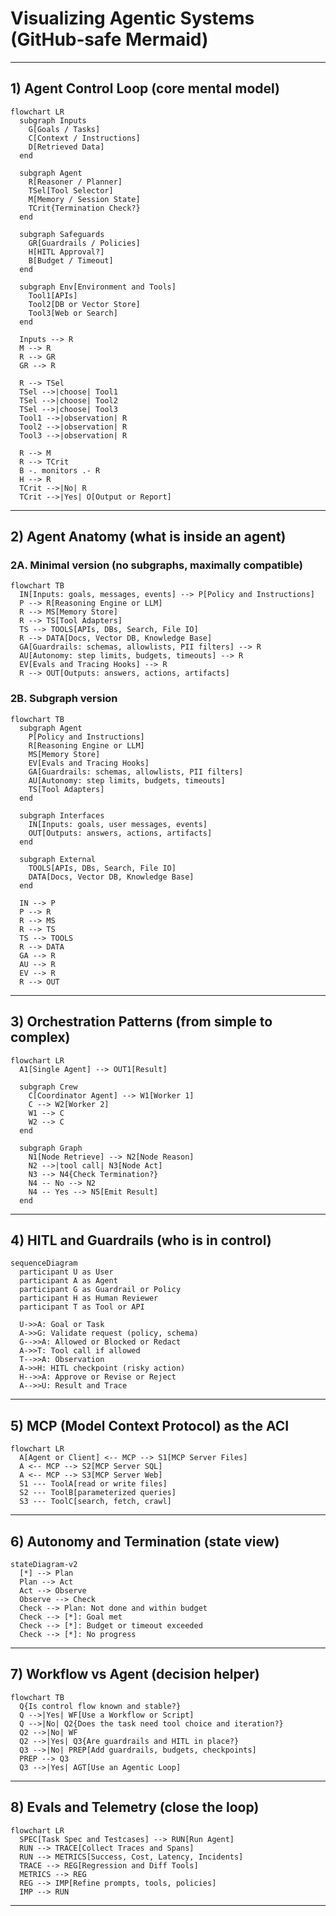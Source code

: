 # Visualizing Agentic Systems (GitHub‑safe Mermaid)


---

## 1) Agent Control Loop (core mental model)

```mermaid
flowchart LR
  subgraph Inputs
    G[Goals / Tasks]
    C[Context / Instructions]
    D[Retrieved Data]
  end

  subgraph Agent
    R[Reasoner / Planner]
    TSel[Tool Selector]
    M[Memory / Session State]
    TCrit{Termination Check?}
  end

  subgraph Safeguards
    GR[Guardrails / Policies]
    H[HITL Approval?]
    B[Budget / Timeout]
  end

  subgraph Env[Environment and Tools]
    Tool1[APIs]
    Tool2[DB or Vector Store]
    Tool3[Web or Search]
  end

  Inputs --> R
  M --> R
  R --> GR
  GR --> R

  R --> TSel
  TSel -->|choose| Tool1
  TSel -->|choose| Tool2
  TSel -->|choose| Tool3
  Tool1 -->|observation| R
  Tool2 -->|observation| R
  Tool3 -->|observation| R

  R --> M
  R --> TCrit
  B -. monitors .- R
  H --> R
  TCrit -->|No| R
  TCrit -->|Yes| O[Output or Report]
```

---

## 2) Agent Anatomy (what is inside an agent)

### 2A. Minimal version (no subgraphs, maximally compatible)

```mermaid
flowchart TB
  IN[Inputs: goals, messages, events] --> P[Policy and Instructions]
  P --> R[Reasoning Engine or LLM]
  R --> MS[Memory Store]
  R --> TS[Tool Adapters]
  TS --> TOOLS[APIs, DBs, Search, File IO]
  R --> DATA[Docs, Vector DB, Knowledge Base]
  GA[Guardrails: schemas, allowlists, PII filters] --> R
  AU[Autonomy: step limits, budgets, timeouts] --> R
  EV[Evals and Tracing Hooks] --> R
  R --> OUT[Outputs: answers, actions, artifacts]
```

### 2B. Subgraph version

```mermaid
flowchart TB
  subgraph Agent
    P[Policy and Instructions]
    R[Reasoning Engine or LLM]
    MS[Memory Store]
    EV[Evals and Tracing Hooks]
    GA[Guardrails: schemas, allowlists, PII filters]
    AU[Autonomy: step limits, budgets, timeouts]
    TS[Tool Adapters]
  end

  subgraph Interfaces
    IN[Inputs: goals, user messages, events]
    OUT[Outputs: answers, actions, artifacts]
  end

  subgraph External
    TOOLS[APIs, DBs, Search, File IO]
    DATA[Docs, Vector DB, Knowledge Base]
  end

  IN --> P
  P --> R
  R --> MS
  R --> TS
  TS --> TOOLS
  R --> DATA
  GA --> R
  AU --> R
  EV --> R
  R --> OUT
```

---

## 3) Orchestration Patterns (from simple to complex)

```mermaid
flowchart LR
  A1[Single Agent] --> OUT1[Result]

  subgraph Crew
    C[Coordinator Agent] --> W1[Worker 1]
    C --> W2[Worker 2]
    W1 --> C
    W2 --> C
  end

  subgraph Graph
    N1[Node Retrieve] --> N2[Node Reason]
    N2 -->|tool call| N3[Node Act]
    N3 --> N4{Check Termination?}
    N4 -- No --> N2
    N4 -- Yes --> N5[Emit Result]
  end
```

---

## 4) HITL and Guardrails (who is in control)

```mermaid
sequenceDiagram
  participant U as User
  participant A as Agent
  participant G as Guardrail or Policy
  participant H as Human Reviewer
  participant T as Tool or API

  U->>A: Goal or Task
  A->>G: Validate request (policy, schema)
  G-->>A: Allowed or Blocked or Redact
  A->>T: Tool call if allowed
  T-->>A: Observation
  A->>H: HITL checkpoint (risky action)
  H-->>A: Approve or Revise or Reject
  A-->>U: Result and Trace
```

---

## 5) MCP (Model Context Protocol) as the ACI

```mermaid
flowchart LR
  A[Agent or Client] <-- MCP --> S1[MCP Server Files]
  A <-- MCP --> S2[MCP Server SQL]
  A <-- MCP --> S3[MCP Server Web]
  S1 --- ToolA[read or write files]
  S2 --- ToolB[parameterized queries]
  S3 --- ToolC[search, fetch, crawl]
```

---

## 6) Autonomy and Termination (state view)

```mermaid
stateDiagram-v2
  [*] --> Plan
  Plan --> Act
  Act --> Observe
  Observe --> Check
  Check --> Plan: Not done and within budget
  Check --> [*]: Goal met
  Check --> [*]: Budget or timeout exceeded
  Check --> [*]: No progress
```

---

## 7) Workflow vs Agent (decision helper)

```mermaid
flowchart TB
  Q{Is control flow known and stable?}
  Q -->|Yes| WF[Use a Workflow or Script]
  Q -->|No| Q2{Does the task need tool choice and iteration?}
  Q2 -->|No| WF
  Q2 -->|Yes| Q3{Are guardrails and HITL in place?}
  Q3 -->|No| PREP[Add guardrails, budgets, checkpoints]
  PREP --> Q3
  Q3 -->|Yes| AGT[Use an Agentic Loop]
```

---

## 8) Evals and Telemetry (close the loop)

```mermaid
flowchart LR
  SPEC[Task Spec and Testcases] --> RUN[Run Agent]
  RUN --> TRACE[Collect Traces and Spans]
  RUN --> METRICS[Success, Cost, Latency, Incidents]
  TRACE --> REG[Regression and Diff Tools]
  METRICS --> REG
  REG --> IMP[Refine prompts, tools, policies]
  IMP --> RUN
```

---

